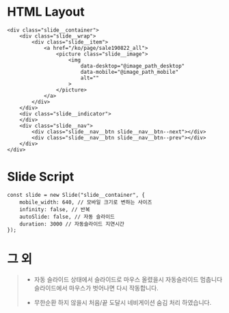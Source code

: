 # HTML Layout
```
<div class="slide__container">
    <div class="slide__wrap">
        <div class="slide__item">
            <a href="/ko/page/sale190822_all">
                <picture class="slide__image">
                    <img
                        data-desktop="@image_path_desktop"
                        data-mobile="@image_path_mobile"
                        alt=""
                    >
                </picture>
            </a>
        </div>
    </div>
    <div class="slide__indicator">
    </div>
    <div class="slide__nav">
        <div class="slide__nav__btn slide__nav__btn--next"></div>
        <div class="slide__nav__btn slide__nav__btn--prev"></div>
    </div>
</div>
```

# Slide Script
```
const slide = new Slide("slide__container", {
    mobile_width: 640, // 모바일 크기로 변하는 사이즈
    infinity: false, // 반복
    autoSlide: false, // 자동 슬라이드
    duration: 3000 // 자동슬라이드 지연시간
});
```

# 그 외
> * 자동 슬라이드 상태에서 슬라이드로 마우스 올렸을시 자동슬라이드 멈춥니다
> 슬라이드에서 마우스가 벗어나면 다시 작동합니다.
>
> * 무한순환 하지 않을시 처음/끝 도달시 네비게이션 숨김 처리 하였습니다.
